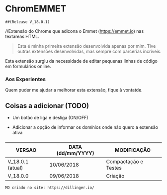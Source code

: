# ChromEMMET 
```
##(Release V_18.0.1)
```

//Extensão do Chrome que adicona o Emmet (https://emmet.io) nas textareas HTML.

>Esta é minha primeira extensão desenvolvida apenas por mim.
>Tive outras extensões desenvolvidas, mas sempre com parcerias incriveis.

Esta extensão surgiu da necessidade de editar pequenas linhas de código em formulários online.

### Aos Experientes 
Quem puder me ajudar a melhorar esta extensão, fique à vontatde.

## Coisas a adicionar (TODO)

* Um botão de liga e desliga (ON/OFF)

* Adicionar a opção de informar os domínios onde não quero a extensão ativa

### 

| VERSAO | DATA (dd/mm/YYYY)| MODIFICAÇÃO |
| ------ | ------ | ------ |
| V_18.0.1 (atual)| 10/06/2018 | Compactação e Testes |
| V_18.0.0 | 09/06/2018 | Criação |







```
MD criado no site: https://dillinger.io/
```
